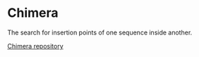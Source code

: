 
#	Chimera


The search for insertion points of one sequence inside another.

[Chimera repository](https://github.com/unreno/chimera)


